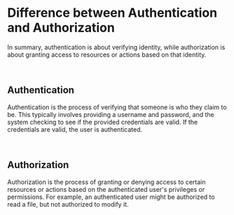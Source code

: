 # Difference between Authentication and Authorization

In summary, authentication is about verifying identity, while authorization is about granting access to resources or actions based on that identity.

<br>

## Authentication

Authentication is the process of verifying that someone is who they claim to be. This typically involves providing a username and password, and the system checking to see if the provided credentials are valid. If the credentials are valid, the user is authenticated.

<br>

## Authorization

Authorization is the process of granting or denying access to certain resources or actions based on the authenticated user's privileges or permissions. For example, an authenticated user might be authorized to read a file, but not authorized to modify it.